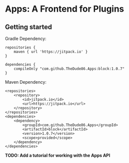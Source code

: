 # Apps: A Frontend for Plugins

## Getting started

Gradle Dependency:

    repositories {
        maven { url 'https://jitpack.io' }
    }

    dependencies {
        compileOnly "com.github.TheDude86.Apps:block:1.0.7"
    }

Maven Dependency:

    <repositories>
        <repository>
            <id>jitpack.io</id>
            <url>https://jitpack.io</url>
        </repository>
    </repositories>
    <dependencies>
        <dependency>
            <groupId>com.github.TheDude86.Apps</groupId>
            <artifactId>block</artifactId>
            <version>1.0.7</version>
            <scope>provided</scope>
        </dependency>
    </dependencies>

**TODO: Add a tutorial for working with the Apps API**
